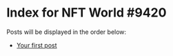 # Index for NFT World #9420
Posts will be displayed in the order below:

- [Your first post](./001-first.md)


